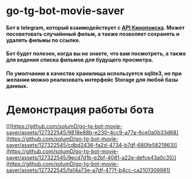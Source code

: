 # go-tg-bot-movie-saver
#### Бот в telegram, который взаимодействует с [API Кинопоиска](https://kinopoisk.dev/). Может посоветовать случайнный фильм, а также позволяет сохранять и удалять фильмы по ссылке. 
#### Бот будет полезен, когда вы не знаете, что вам посмотреть, а также для ведения списка фильмов для будущего просмотра.
#### По умолчанию в качестве хранилища используется sqlite3, но при желании можно реализовать интерфейс Storage для любой базы данных.

# Демонстрация работы бота
[[[https://github.com/solumD/go-tg-bot-movie-saver/assets/127322545/9818e88b-e230-4cc9-a77a-6ce0a0b33d68](https://github.com/solumD/go-tg-bot-movie-saver/assets/127322545/cdbd2436-fa2d-4734-b7df-680fe5821963)](https://github.com/solumD/go-tg-bot-movie-saver/assets/127322545/9ecd7d1b-e2bf-4081-a22e-defce43a0c35)](https://github.com/solumD/go-tg-bot-movie-saver/assets/127322545/fa14a73e-a7df-477f-b4cc-ca2101309981)
